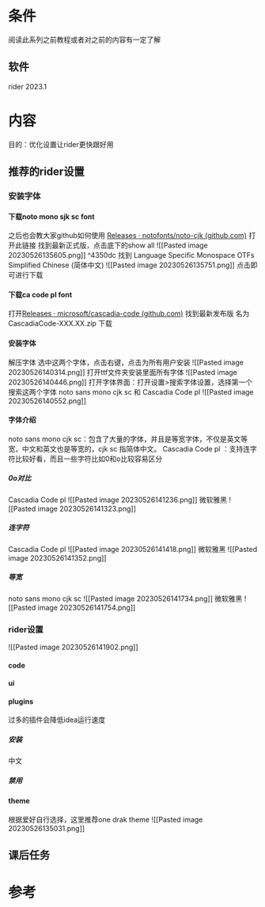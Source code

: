 # 条件
阅读此系列之前教程或者对之前的内容有一定了解
## 软件
rider 2023.1
# 内容
目的：优化设置让rider更快跟好用
## 推荐的rider设置
### 安装字体
#### 下载noto mono sjk sc font
之后也会教大家github如何使用
[Releases · notofonts/noto-cjk (github.com)](https://github.com/notofonts/noto-cjk/releases) 打开此链接
找到最新正式版，点击底下的show all
![[Pasted image 20230526135605.png]] ^4350dc
找到 Language Specific Monospace OTFs Simplified Chinese (简体中文)
![[Pasted image 20230526135751.png]]
点击即可进行下载
#### 下载ca code pl font
打开[Releases · microsoft/cascadia-code (github.com)](https://github.com/microsoft/cascadia-code/releases)
找到最新发布版 名为 CascadiaCode-XXX.XX.zip 下载
#### 安装字体
解压字体
选中这两个字体，点击右键，点击为所有用户安装
![[Pasted image 20230526140314.png]]
打开ttf文件夹安装里面所有字体
![[Pasted image 20230526140446.png]]
打开字体界面：打开设置>搜索字体设置，选择第一个
搜索这两个字体
noto sans mono cjk sc 和 Cascadia Code pl
![[Pasted image 20230526140552.png]]
#### 字体介绍
noto sans mono cjk sc：包含了大量的字体，并且是等宽字体，不仅是英文等宽，中文和英文也是等宽的，cjk sc 指简体中文。
Cascadia Code pl ：支持连字符比较好看，而且一些字符比如0和o比较容易区分
##### 0o对比
Cascadia Code pl
![[Pasted image 20230526141236.png]]
微软雅黑
![[Pasted image 20230526141323.png]]
##### 连字符
Cascadia Code pl
![[Pasted image 20230526141418.png]]
微软雅黑
![[Pasted image 20230526141352.png]]
##### 等宽
noto sans mono cjk sc
![[Pasted image 20230526141734.png]]
微软雅黑
![[Pasted image 20230526141754.png]]
### rider设置
![[Pasted image 20230526141902.png]]
#### code

#### ui
#### plugins
过多的插件会降低idea运行速度
##### 安装
中文
##### 禁用
#### theme
根据爱好自行选择，这里推荐one drak theme
![[Pasted image 20230526135031.png]]

## 课后任务
# 参考